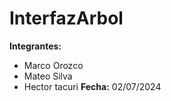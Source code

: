 # InterfazArbol

**Integrantes:**
- Marco Orozco
- Mateo Silva
- Hector tacuri
**Fecha:** 02/07/2024
